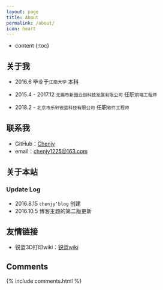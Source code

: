 ```yaml
---
layout: page
title: About
permalink: /about/
icon: heart
---
```


* content
{:toc}

## 关于我

* 2016.6 毕业于`江南大学` 本科

* 2015.4 - 2017.12  `无锡市新图云创科技发展有限公司` 任职`前端工程师` 

* 2018.2 -  `北京市乐轩锐蓝科技有限公司` 任职`软件工程师` 

## 联系我

* GitHub：[Chenjy](https://github.com/Chenjy1225)
* email：chenjy1225@163.com

## 关于本站


### Update Log

* 2016.8.15 `chenjy'blog`  创建
* 2016.10.5 博客主题的第二版更新

## 友情链接

* 锐蓝3D打印wiki：[锐蓝wiki](https://bj-rayland.github.io/)

## Comments

{% include comments.html %}
